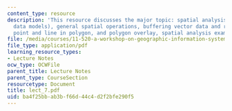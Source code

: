 ```yaml
---
content_type: resource
description: 'This resource discusses the major topic: spatial analysis (using vector-based
  data models), general spatial operations, buffering vector data and raster data,
  point and line in polygon, and polygon overlay, spatial analysis example.'
file: /media/courses/11-520-a-workshop-on-geographic-information-systems-fall-2005/ba4f25bbab3bf66d44c4d2f2bfe290f5_lect_7.pdf
file_type: application/pdf
learning_resource_types:
- Lecture Notes
ocw_type: OCWFile
parent_title: Lecture Notes
parent_type: CourseSection
resourcetype: Document
title: lect_7.pdf
uid: ba4f25bb-ab3b-f66d-44c4-d2f2bfe290f5
---
```

